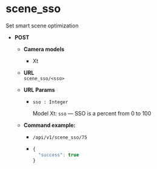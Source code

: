 scene_sso
=====
Set smart scene optimization

* **POST**

  * **Camera models**
    * Xt

  * **URL**  
    `scene_sso/<sso>`
    
  * **URL Params**  
    * `sso : Integer`  
    
      Model Xt: `sso` &mdash; SSO is a percent from 0 to 100
      
  * **Command example:**
    * `/api/v1/scene_sso/75`
    * ```javascript
      {
        "success": true
      }
      ```


